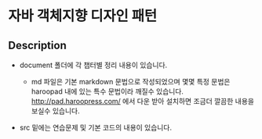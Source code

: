 # 자바 객체지향 디자인 패턴
## Description
* document 폴더에 각 챕터별 정리 내용이 있습니다.
    * md 파일은 기본 markdown 문법으로 작성되었으며 몇몇 특정 문법은 haroopad 내에 있는 특수 문법이라 깨질수 있습니다.  http://pad.haroopress.com/ 에서 다운 받아 설치하면 조금더 깔끔한 내용을 보실수 있습니다.
    
* src 밑에는 연습문제 및 기본 코드의 내용이 있습니다.
